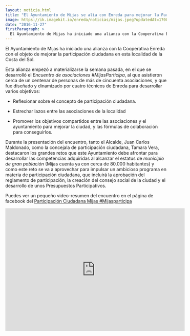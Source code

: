 ```yaml
---
layout: noticia.html
title: "El Ayuntamiento de Mijas se alía con Enreda para mejorar la Participación Ciudadana"
image: https://ik.imagekit.io/enreda/noticias/mijas.jpeg?updatedAt=1700050075954
date: "2016-11-27"
firstParagraph: >
  El Ayuntamiento de Mijas ha iniciado una alianza con la Cooperativa Enreda con el objeto de mejorar la participación ciudadana en esta localidad de la Costa del Sol.
---
```


El Ayuntamiento de Mijas ha iniciado una alianza con la Cooperativa Enreda con el objeto de mejorar la participación ciudadana en esta localidad de la Costa del Sol.

Esta alianza empezó a materializarse la semana pasada, en el que se desarrolló el *Encuentro de asociaciones #MijasParticipa*, al que asistieron cerca de un centenar de personas de más de cincuenta asociaciones, y que fue diseñado y dinamizado por cuatro técnicos de Enreda para desarrollar varios objetivos:

* Reflexionar sobre el concepto de participación ciudadana.
  
* Estrechar lazos entre las asociaciones de la localidad

* Promover los objetivos compartidos entre las asociaciones y el ayuntamiento para mejorar la ciudad, y las  fórmulas de colaboración para conseguirlos.


Durante la presentación del encuentro, tanto el Alcalde, Juan Carlos Maldonado, como la concejala de participación ciudadana, Tamara Vera, destacaron los grandes retos que este Ayuntamiento debe afrontar para desarrollar las competencias adquiridas al alcanzar el estatus de *municipio de gran población* (Mijas cuenta ya con cerca de 80.000 habitantes) y como este reto se va a aprovechar para impulsar un ambicioso programa en materia de participación ciudadana, que incluirá la aprobación del reglamento de participación, la creación del consejo social de la ciudad y el desarrollo de unos Presupuestos Participativos.

Puedes ver un pequeño video-resumen del encuentro en el página de facebook del [Participación Ciudadana Mijas #Mijasparticipa](https://www.facebook.com/Participaci%C3%B3n-Ciudadana-Mijas-Mijasparticipa-251833001834178/)
<iframe src="https://www.facebook.com/plugins/video.php?href=https%3A%2F%2Fwww.facebook.com%2F251833001834178%2Fvideos%2F362120434138767%2F&show_text=1&width=560" width="560" height="382" style="border:none;overflow:hidden" scrolling="no" frameborder="0" allowTransparency="true"></iframe>